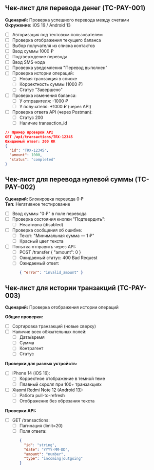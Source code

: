 

## Чек-лист для перевода денег (TC-PAY-001)
**Сценарий:** Проверка успешного перевода между счетами  
**Окружение:** iOS 16 / Android 13  

- [ ] Авторизация под тестовым пользователем
- [ ] Проверка отображения текущего баланса
- [ ] Выбор получателя из списка контактов
- [ ] Ввод суммы 1000 ₽
- [ ] Подтверждение перевода
- [ ] Ввод SMS-кода
- [ ] Проверка уведомления "Перевод выполнен"
- [ ] Проверка истории операций:
  - [ ] Новая транзакция в списке
  - [ ] Корректность суммы (1000 ₽)
  - [ ] Статус "Завершено"
- [ ] Проверка изменения баланса:
  - [ ] У отправителя: -1000 ₽
  - [ ] У получателя: +1000 ₽ (через API)
- [ ] Проверка ответа API (через Postman):
  - [ ] Статус 200
  - [ ] Наличие transaction_id

```json
// Пример проверки API
GET /api/transactions/TRX-12345
Ожидаемый ответ: 200 OK
{
  "id": "TRX-12345",
  "amount": 1000,
  "status": "completed"
}
```

## Чек-лист для перевода нулевой суммы (TC-PAY-002)
**Сценарий:** Блокировка перевода 0 ₽  
**Тип:** Негативное тестирование  

- [ ] Ввод суммы "0 ₽" в поле перевода
- [ ] Проверка состояния кнопки "Подтвердить":
  - [ ] Неактивна (disabled)
- [ ] Проверка сообщения об ошибке:
  - [ ] Текст: "Минимальная сумма — 1 ₽"
  - [ ] Красный цвет текста
- [ ] Попытка отправить через API:
  - [ ] POST /transfer { "amount": 0 }
  - [ ] Ожидаемый статус: 400 Bad Request
  - [ ] Ожидаемый ответ: 
    ```json
    { "error": "invalid_amount" }
    ```
## Чек-лист для истории транзакций (TC-PAY-003)
**Сценарий:** Проверка отображения истории операций  

**Общие проверки:**
- [ ] Сортировка транзакций (новые сверху)
- [ ] Наличие всех обязательных полей:
  - [ ] Дата/время
  - [ ] Сумма
  - [ ] Контрагент
  - [ ] Статус

**Проверки для разных устройств:**
- [ ] iPhone 14 (iOS 16):
  - [ ] Корректное отображение в темной теме
  - [ ] Плавный скролл при 100+ транзакциях
- [ ] Xiaomi Redmi Note 12 (Android 13):
  - [ ] Работа pull-to-refresh
  - [ ] Отображение без обрезания текста

**Проверки API:**
- [ ] GET /transactions:
  - [ ] Пагинация (limit=20)
  - [ ] Поля ответа:
    ```json
    {
      "id": "string",
      "date": "YYYY-MM-DD",
      "amount": "number",
      "type": "incoming|outgoing"
    }
    ```
